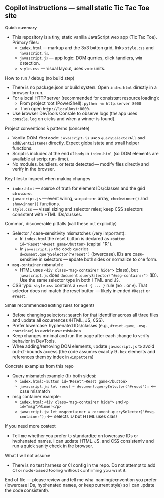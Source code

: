 ## Copilot instructions — small static Tic Tac Toe site

Quick summary
- This repository is a tiny, static vanilla JavaScript web app (Tic Tac Toe). Primary files:
  - `index.html` — markup and the 3x3 button grid, links `style.css` and `javascript.js`.
  - `javascript.js` — app logic: DOM queries, click handlers, win detection.
  - `style.css` — visual layout, uses `vmin` units.

How to run / debug (no build step)
- There is no package.json or build system. Open `index.html` directly in a browser to run.
- For a local HTTP server (recommended for consistent resource loading):
  - From project root (PowerShell):
    `python -m http.server 8000`
  - Then open `http://localhost:8000`.
- Use browser DevTools Console to observe logs (the app uses `console.log` on clicks and when a winner is found).

Project conventions & patterns (concrete)
- Vanilla DOM-first code: `javascript.js` uses `querySelectorAll` and `addEventListener` directly. Expect global state and small helper functions.
- Script is included at the end of `body` in `index.html` (so DOM elements are available at script run-time).
- No modules, bundlers, or tests detected — modify files directly and verify in the browser.

Key files to inspect when making changes
- `index.html` — source of truth for element IDs/classes and the grid structure.
- `javascript.js` — event wiring, `winpattern` array, `checkwinner()` and `showwinner()` functions.
- `style.css` — visual sizing and selector rules; keep CSS selectors consistent with HTML IDs/classes.

Common, discoverable pitfalls (call these out explicitly)
- Selector / case-sensitivity mismatches (very important):
  - In `index.html` the reset button is declared as `<button id="Reset">Reset game</button>` (capital "R").
  - In `javascript.js` the code queries `document.querySelector("#reset")` (lowercase). IDs are case-sensitive in selectors — update both sides or normalize to one form.
- `msg-container` mismatch:
  - HTML uses `<div class="msg-container hide">` (class), but `javascript.js` does `document.querySelector("#msg-container")` (ID). Use the same selector type in both HTML and JS.
- CSS typo: `style.css` contains a `reset { ... }` rule (no `.` or `#`). That selector does not match the reset button — likely intended `#Reset` or `#reset`.

Small recommended editing rules for agents
- Before changing selectors: search for that identifier across all three files and update all occurrences (HTML, JS, CSS).
- Prefer lowercase, hyphenated IDs/classes (e.g., `#reset-game`, `.msg-container`) to avoid case mistakes.
- Keep changes minimal and run the page after each change to verify behavior in DevTools.
- When adding/removing DOM elements, update `javascript.js` to avoid out-of-bounds access (the code assumes exactly 9 `.box` elements and references them by index in `winpattern`).

Concrete examples from this repo
- Query mismatch example (fix both sides):
  - `index.html`: `<button id="Reset">Reset game</button>`
  - `javascript.js`: `let reset = document.querySelector("#reset");`  <-- case mismatch
- msg container example:
  - `index.html`: `<div class="msg-container hide">` and `<p id="msg">Winner</p>`
  - `javascript.js`: `let msgcontainer = document.querySelector("#msg-container");`  <-- selects ID but HTML uses class

If you need more context
- Tell me whether you prefer to standardize on lowercase IDs or hyphenated names. I can update HTML, JS, and CSS consistently and run a quick sanity check in the browser.

What I will not assume
- There is no test harness or CI config in the repo. Do not attempt to add CI or node-based tooling without confirming you want it.

End of file — please review and tell me what naming/convention you prefer (lowercase IDs, hyphenated names, or keep current style) so I can update the code consistently.
